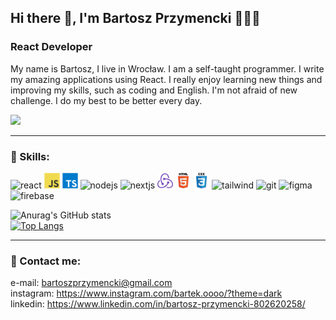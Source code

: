 ## Hi there 👋, I'm Bartosz Przymencki 👨🏼‍🚀
### React Developer

My name is Bartosz, I live in Wrocław. I am a self-taught programmer. I write my amazing applications using React. I really enjoy learning new things and improving my skills, such as coding and English. I'm not afraid of new challenge. I do my best to be better every day.


<img src="https://media.tenor.com/EbZAp_oLAcYAAAAC/astronaut.gif" />


<hr>

### 🚀 Skills:
<img src="https://reactnative.dev/img/header_logo.svg" alt="react" width="25" height="25"/>  <img src="https://raw.githubusercontent.com/devicons/devicon/master/icons/javascript/javascript-original.svg" alt="javascript" width="25" height="25"/>  <img src="https://raw.githubusercontent.com/devicons/devicon/master/icons/typescript/typescript-original.svg" alt="typescript" width="25" height="25"/>  <img src="https://static-00.iconduck.com/assets.00/node-js-icon-227x256-913nazt0.png" alt="nodejs" width="22" height="25"/>  <img src="https://d2eip9sf3oo6c2.cloudfront.net/tags/images/000/001/074/full/nextjs.png" alt="nextjs" width="25" height="25"/>  <img src="https://raw.githubusercontent.com/devicons/devicon/master/icons/redux/redux-original.svg" alt="redux" width="25" height="25"/>  <img src="https://raw.githubusercontent.com/devicons/devicon/master/icons/html5/html5-original-wordmark.svg" alt="html5" width="25" height="25"/>  <img src="https://raw.githubusercontent.com/devicons/devicon/master/icons/css3/css3-original-wordmark.svg" alt="css3" width="25" height="25"/>  <img src="https://www.vectorlogo.zone/logos/tailwindcss/tailwindcss-icon.svg" alt="tailwind" width="25" height="25"/>  <img src="https://www.vectorlogo.zone/logos/git-scm/git-scm-icon.svg" alt="git" width="25" height="25"/>  <img src="https://www.vectorlogo.zone/logos/figma/figma-icon.svg" alt="figma" width="25" height="25"/>  <img src="https://www.vectorlogo.zone/logos/firebase/firebase-icon.svg" alt="firebase" width="25" height="25"/>

![Anurag's GitHub stats](https://github-readme-stats.vercel.app/api?username=squinfester&show_icons=true&theme=tokyonight) <br>
[![Top Langs](https://github-readme-stats.vercel.app/api/top-langs/?username=squinfester&layout=pie&theme=tokyonight)](https://github.com/squinfester/github-readme-stats)

<hr>

### 📡 Contact me:
e-mail: bartoszprzymencki@gmail.com <br>
instagram: https://www.instagram.com/bartek.oooo/?theme=dark <br>
linkedin: https://www.linkedin.com/in/bartosz-przymencki-802620258/ <br>
